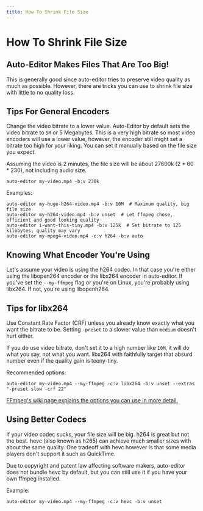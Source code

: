 ```yaml
---
title: How To Shrink File Size
---
```


# How To Shrink File Size

## Auto-Editor Makes Files That Are Too Big!
This is generally good since auto-editor tries to preserve video quality as much as possible. However, there are tricks you can use to shrink file size with little to no quality loss.

## Tips For General Encoders
Change the video bitrate to a lower value. Auto-Editor by default sets the video bitrate to `5M` or 5 Megabytes. This is a very high bitrate so most video encoders will use a lower value, however, the encoder still might set a bitrate too high for your liking. You can set it manually based on the file size you expect.

Assuming the video is 2 minutes, the file size will be about 27600k (2 * 60 * 230), not including audio size.
```
auto-editor my-video.mp4 -b:v 230k
```

Examples:
```
auto-editor my-huge-h264-video.mp4 -b:v 10M  # Maximum quality, big file size
auto-editor my-h264-video.mp4 -b:v unset  # Let ffmpeg chose, efficient and good looking quality
auto-editor i-want-this-tiny.mp4 -b:v 125k  # Set bitrate to 125 kilobytes, quality may vary
auto-editor my-mpeg4-video.mp4 -c:v h264 -b:v auto
```

## Knowing What Encoder You're Using
Let's assume your video is using the h264 codec. In that case you're either using the libopen264 encoder or the libx264 encoder in auto-editor. If you've set the `--my-ffmpeg` flag or you're on Linux, you're probably using libx264. If not, you're using libopenh264.


## Tips for libx264
Use Constant Rate Factor (CRF) unless you already know exactly what you want the bitrate to be. Setting `-preset` to a slower value than `medium` doesn't hurt either.

If you do use video bitrate, don't set it to a high number like `10M`, it will do what you say, not what you want. libx264 with faithfully target that absurd number even if the quality gain is teeny-tiny.

Recommended options:
```
auto-editor my-video.mp4 --my-ffmpeg -c:v libx264 -b:v unset --extras "-preset slow -crf 22"
```

[FFmpeg's wiki page explains the options you can use in more detail.](https://trac.ffmpeg.org/wiki/Encode/H.264)


## Using Better Codecs
If your video codec sucks, your file size will be big. h264 is great but not the best. hevc (also known as h265) can achieve much smaller sizes with about the same quality. One tradeoff with hevc however is that some media players don't support it such as QuickTime.

Due to copyright and patent law affecting software makers, auto-editor does not bundle hevc by default, but you can still use it if you have your own ffmpeg installed.

Example:
```
auto-editor my-video.mp4 --my-ffmpeg -c:v hevc -b:v unset
```
